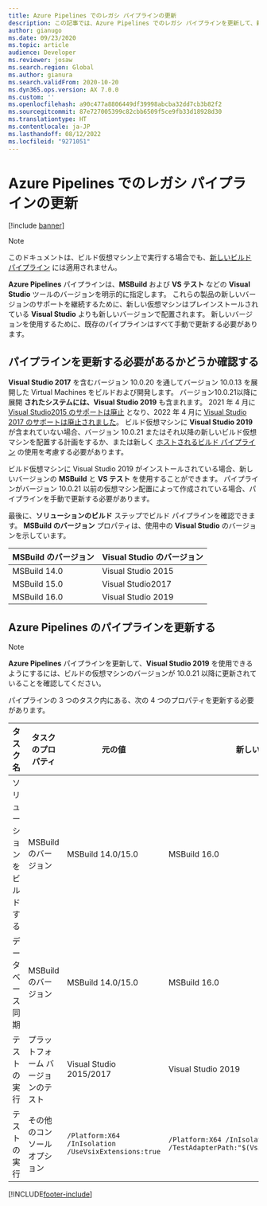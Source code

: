 ```yaml
---
title: Azure Pipelines でのレガシ パイプラインの更新
description: この記事では、Azure Pipelines でのレガシ パイプラインを更新して、新しいバージョンの Visual Studio を使用する方法について説明します。
author: gianugo
ms.date: 09/23/2020
ms.topic: article
audience: Developer
ms.reviewer: josaw
ms.search.region: Global
ms.author: gianura
ms.search.validFrom: 2020-10-20
ms.dyn365.ops.version: AX 7.0.0
ms.custom: ''
ms.openlocfilehash: a90c477a8806449df39998abcba32dd7cb3b82f2
ms.sourcegitcommit: 87e727005399c82cbb6509f5ce9fb33d18928d30
ms.translationtype: HT
ms.contentlocale: ja-JP
ms.lasthandoff: 08/12/2022
ms.locfileid: "9271051"
---
```

# <a name="update-a-legacy-pipeline-in-azure-pipelines"></a>Azure Pipelines でのレガシ パイプラインの更新

[!include [banner](../includes/banner.md)]

> [!NOTE]
> このドキュメントは、ビルド仮想マシン上で実行する場合でも、[新しいビルド パイプライン](hosted-build-automation.md) には適用されません。

**Azure Pipelines** パイプラインは、**MSBuild** および **VS テスト** などの **Visual Studio** ツールのバージョンを明示的に指定します。 これらの製品の新しいバージョンのサポートを継続するために、新しい仮想マシンはプレインストールされている **Visual Studio** よりも新しいバージョンで配置されます。 新しいバージョンを使用するために、既存のパイプラインはすべて手動で更新する必要があります。

## <a name="determine-if-your-pipeline-needs-to-be-updated"></a>パイプラインを更新する必要があるかどうか確認する

 **Visual Studio 2017** を含むバージョン 10.0.20 を通してバージョン 10.0.13 を展開した Virtual Machines をビルドおよび開発します。 バージョン10.0.21以降に展開 **されたシステムには、Visual Studio 2019** も含まれます。 2021 年 4 月に [Visual Studio2015 のサポートは廃止](../get-started/removed-deprecated-features-platform-updates.md#platform-updates-for-version-10011-of-finance-and-operations-apps) となり、2022 年 4 月に [Visual Studio 2017 のサポートは廃止されました](/lifecycle/products/visual-studio-2017)。 ビルド仮想マシンに **Visual Studio 2019** が含まれていない場合、バージョン 10.0.21 またはそれ以降の新しいビルド仮想マシンを配置する計画をするか、または新しく [ホストされるビルド パイプライン](hosted-build-automation.md) の使用を考慮する必要があります。

ビルド仮想マシンに Visual Studio 2019 がインストールされている場合、新しいバージョンの **MSBuild** と **VS テスト** を使用することができます。 パイプラインがバージョン 10.0.21 以前の仮想マシン配置によって作成されている場合、パイプラインを手動で更新する必要があります。

最後に、**ソリューションのビルド** ステップでビルド パイプラインを確認できます。 **MSBuild のバージョン** プロパティは、使用中の **Visual Studio** のバージョンを示しています。

| MSBuild のバージョン | Visual Studio のバージョン |
|---|---|
| MSBuild 14.0 | Visual Studio 2015 |
| MSBuild 15.0 | Visual Studio2017 |
| MSBuild 16.0 | Visual Studio 2019 |

## <a name="updating-the-azure-pipelines-pipeline"></a>Azure Pipelines のパイプラインを更新する

> [!NOTE]
> **Azure Pipelines** パイプラインを更新して、**Visual Studio 2019** を使用できるようにするには、ビルドの仮想マシンのバージョンが 10.0.21 以降に更新されていることを確認してください。

パイプラインの 3 つのタスク内にある、次の 4 つのプロパティを更新する必要があります。

| タスク名 | タスクのプロパティ | 元の値 | 新しい値|
| --- | --- | --- | ---|
| ソリューションをビルドする | MSBuild のバージョン | MSBuild 14.0/15.0 | MSBuild 16.0 |
| データベース同期 | MSBuild のバージョン | MSBuild 14.0/15.0 | MSBuild 16.0 |
| テストの実行 | プラットフォーム バージョンのテスト | Visual Studio 2015/2017 | Visual Studio 2019 |
| テストの実行 | その他のコンソール オプション | `/Platform:X64 /InIsolation /UseVsixExtensions:true` | `/Platform:X64 /InIsolation /TestAdapterPath:"$(VsixExtensionFolder)"` |



[!INCLUDE[footer-include](../../../includes/footer-banner.md)]
